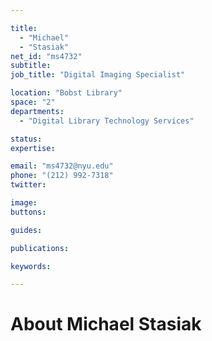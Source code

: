 ```yaml
---

title:
  - "Michael"
  - "Stasiak"
net_id: "ms4732"
subtitle: 
job_title: "Digital Imaging Specialist"

location: "Bobst Library"
space: "2"
departments:
  - "Digital Library Technology Services"

status: 
expertise:

email: "ms4732@nyu.edu"
phone: "(212) 992-7318"
twitter: 

image: 
buttons:

guides:

publications:

keywords:

---
```


# About Michael Stasiak


